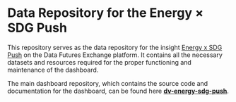 # Data Repository for the Energy × SDG Push
This repository serves as the data repository for the insight [Energy x SDG Push](https://data.undp.org/insights/energy-ndc) on the Data Futures Exchange platform. It contains all the necessary datasets and resources required for the proper functioning and maintenance of the dashboard.

The main dashboard repository, which contains the source code and documentation for the dashboard, can be found here [__dv-energy-sdg-push__](https://github.com/UNDP-Data/dv-energy-sdg-push).
